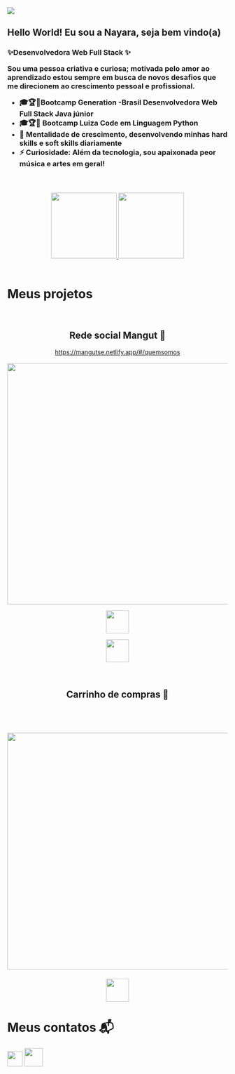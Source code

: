 <img src="https://user-images.githubusercontent.com/104438961/199100199-f9dcc8e7-8646-4093-85ef-ac1b6653098d.jpg" width=auto/>


<h2> Hello World! Eu sou a Nayara, seja bem vindo(a) </h2>

<h3>✨Desenvolvedora Web Full Stack ✨

Sou uma pessoa criativa e curiosa; motivada pelo amor ao aprendizado estou sempre em busca de novos desafios que me direcionem ao crescimento pessoal e profissional. 

- 🎓🏆🚀Bootcamp Generation -Brasil Desenvolvedora Web Full Stack Java júnior
- 🎓🏆🚀 Bootcamp Luiza Code em Linguagem Python 
- 🌱 Mentalidade de crescimento, desenvolvendo minhas hard skills e soft skills diariamente
- ⚡ Curiosidade: Além da tecnologia, sou apaixonada peor música e artes em geral! 
<br>
<br>
<div align="center">
  <a href="https://github.com/NaayaLelis">
   <img height="150em" src="https://github-readme-stats.vercel.app/api?username=NaayaLelis&count_public=true&include_all_commits=true&show_icons=true&&random=&randomss524272theme=vue-dark&hide_border=true&show_owner=true"/>
    <img height="150em" src="https://github-readme-stats.vercel.app/api/top-langs/?username=NaayaLelis&&random=&randomss524272theme=vue-dark&hide_border=true&&layout=compact"/>
  </a>
</div>
<br>

<h1>Meus projetos</h1>
<br>
<div align ="center">
<b><h2>Rede social Mangut 🌳</b></h2>

https://mangutse.netlify.app/#/quemsomos
<br>
<br>
<a href="https://mangutse.netlify.app/#/quemsomos"><img src="https://user-images.githubusercontent.com/104438961/197902534-e1d31b7a-3824-47b4-bbc1-0b1e47749042.gif" width="550"/></a>
</p>
    
<a href="https://github.com/Projeto-Integrador-GB-Mangut/Backend"><img src="https://user-images.githubusercontent.com/104438961/197904981-9f5a18de-05a1-44d3-b7a7-1719d4f05fb7.png" height =52/></a>

<a href="https://github.com/Projeto-Integrador-GB-Mangut/Frontend">
<img src="https://user-images.githubusercontent.com/104438961/197905063-c9abd635-f443-4b0e-a6c5-b4d4247b20d4.png" height=52/></a> </p>
<br>
<b><h2>Carrinho de compras 🛒</b><h2>
<br>
<p align="left">
<img src="https://user-images.githubusercontent.com/104438961/197910064-871fc381-a124-4385-ada6-4719047fe58e.gif" width="540"/></a>
</p>
   
<a href="https://github.com/Projeto-Final-Grupo-16-Magalu/Back-end"><img src="https://user-images.githubusercontent.com/104438961/197904981-9f5a18de-05a1-44d3-b7a7-1719d4f05fb7.png" height=52/></a>
<br>
</div> 

<h1>Meus contatos 📬 </h1>
<p align="left">
<a href="https://www.linkedin.com/in/nayaralelis/"><img src="https://user-images.githubusercontent.com/104438961/199102591-f2b27bd3-36cf-4c3b-8ae7-304bc421cafe.png" width="35px"/></a> <a href="mailto:contato.naayalelis@gmail.com"><img src="https://img.icons8.com/fluent/48/000000/gmail.png" width="42px"/></a>
</p>